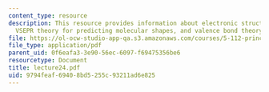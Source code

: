```yaml
---
content_type: resource
description: This resource provides information about electronic structure theory,
  VSEPR theory for predicting molecular shapes, and valence bond theory.
file: https://ol-ocw-studio-app-qa.s3.amazonaws.com/courses/5-112-principles-of-chemical-science-fall-2005/9794feaf69408bd5255c93211ad6e825_lecture24.pdf
file_type: application/pdf
parent_uid: 0f6eafa3-3e90-56ec-6097-f69475356be6
resourcetype: Document
title: lecture24.pdf
uid: 9794feaf-6940-8bd5-255c-93211ad6e825
---
```

